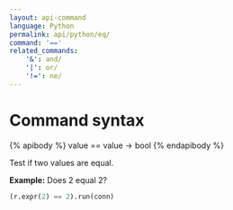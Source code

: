 ```yaml
---
layout: api-command
language: Python
permalink: api/python/eq/
command: '=='
related_commands:
    '&': and/
    '|': or/
    '!=': ne/
---
```


# Command syntax #

{% apibody %}
value == value &rarr; bool
{% endapibody %}

Test if two values are equal.

__Example:__ Does 2 equal 2?

```py
(r.expr(2) == 2).run(conn)
```
